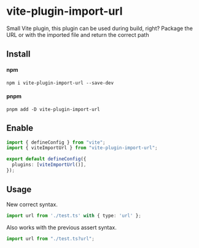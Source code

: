 # vite-plugin-import-url

Small Vite plugin, this plugin can be used during build, right? Package the URL or with the imported file and return the correct path

## Install

#### npm

```
npm i vite-plugin-import-url --save-dev
```

#### pnpm

```
pnpm add -D vite-plugin-import-url
```

## Enable

```typescript
import { defineConfig } from "vite";
import { viteImportUrl } from "vite-plugin-import-url";

export default defineConfig({
  plugins: [viteImportUrl()],
});
```

## Usage

New correct syntax.

```typescript
import url from './test.ts' with { type: 'url' };
```

Also works with the previous assert syntax.

```typescript
import url from "./test.ts?url";
```

<!-- TODO After completing the unit test, supplement the dynamic diagram to confirm whether the product is correct -->

<br><br>
